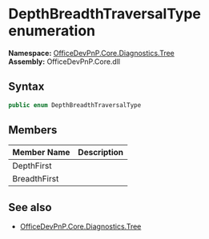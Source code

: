 # DepthBreadthTraversalType  enumeration
  

**Namespace:** [OfficeDevPnP.Core.Diagnostics.Tree](OfficeDevPnP.Core.Diagnostics.Tree.md)  
**Assembly:** OfficeDevPnP.Core.dll  
## Syntax
```C#
public enum DepthBreadthTraversalType
```
## Members
|**Member Name**|**Description**|
|:-----|:-----|
| DepthFirst | 
| BreadthFirst | 

## See also
- [OfficeDevPnP.Core.Diagnostics.Tree](OfficeDevPnP.Core.Diagnostics.Tree.md)
